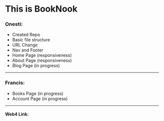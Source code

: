 # This is BookNook

### Onesti:

- Created Repo
- Basic file structure
- URL Change
- Nav and Footer
- Home Page (responsiveness)
- About Page (responsiveness)
- Blog Page (in progress)

---

### Francis:

- Books Page (in progress)
- Account Page (in progress)

---

#### Web4 Link:
